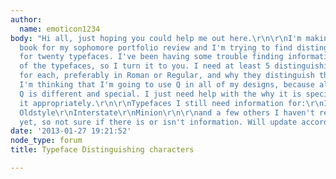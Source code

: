 ```yaml
---
author:
  name: emoticon1234
body: "Hi all, just hoping you could help me out here.\r\n\r\nI'm making a type specimen
  book for my sophomore portfolio review and I'm trying to find distinguishing characters
  for twenty typefaces. I've been having some trouble finding information on some
  of the typefaces, so I turn it to you. I need at least 5 distinguishing characters
  for each, preferably in Roman or Regular, and why they distinguish the typeface.
  I'm thinking that I'm going to use Q in all of my designs, because almost every
  Q is different and special. I just need help with the why it is special and wording
  it appropriately.\r\n\r\nTypefaces I still need information for:\r\nITC Cheltenham\r\nBerkeley
  Oldstyle\r\nInterstate\r\nMinion\r\n\r\nand a few others I haven't researched just
  yet, so not sure if there is or isn't information. Will update accordingly."
date: '2013-01-27 19:21:52'
node_type: forum
title: Typeface Distinguishing characters

---
```

